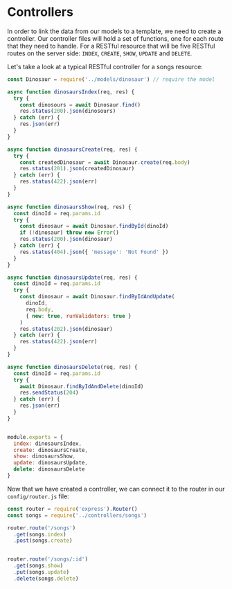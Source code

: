 # Controllers

In order to link the data from our models to a template, we need to create a controller. Our controller files will hold a set of functions, one for each route that they need to handle. For a RESTful resource that will be five RESTful routes on the server side: `INDEX`, `CREATE`, `SHOW`, `UPDATE` and `DELETE`.

Let's take a look at a typical RESTful controller for a songs resource:

```js
const Dinosaur = require('../models/dinosaur') // require the model

async function dinosaursIndex(req, res) {
  try {
    const dinosours = await Dinosaur.find()
    res.status(200).json(dinosours)
  } catch (err) {
    res.json(err)
  }
}

async function dinosaursCreate(req, res) {
  try {
    const createdDinosaur = await Dinosaur.create(req.body)
    res.status(201).json(createdDinosaur)
  } catch (err) {
    res.status(422).json(err)
  }
}

async function dinosaursShow(req, res) {
  const dinoId = req.params.id
  try {
    const dinosaur = await Dinosaur.findById(dinoId)
    if (!dinosaur) throw new Error()
    res.status(200).json(dinosaur)
  } catch (err) {
    res.status(404).json({ 'message': 'Not Found' })
  }
}

async function dinosaursUpdate(req, res) {
  const dinoId = req.params.id
  try {
    const dinosaur = await Dinosaur.findByIdAndUpdate(
      dinoId, 
      req.body, 
      { new: true, runValidators: true }
    )
    res.status(202).json(dinosaur)
  } catch (err) {
    res.status(422).json(err)
  }
}

async function dinosaursDelete(req, res) {
  const dinoId = req.params.id
  try {
    await Dinosaur.findByIdAndDelete(dinoId)
    res.sendStatus(204)
  } catch (err) {
    res.json(err)
  }
}


module.exports = {
  index: dinosaursIndex,
  create: dinosaursCreate,
  show: dinosaursShow,
  update: dinosaursUpdate,
  delete: dinosaursDelete
}
```

Now that we have created a controller, we can connect it to the router in our `config/router.js` file:

```js
const router = require('express').Router()
const songs = require('../controllers/songs')

router.route('/songs')
  .get(songs.index)
  .post(songs.create)


router.route('/songs/:id')
  .get(songs.show)
  .put(songs.update)
  .delete(songs.delete)
```
